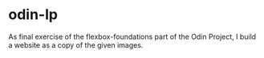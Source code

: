 # odin-lp
As final exercise of the flexbox-foundations part of the Odin Project, I build a website as a copy of the given images.

